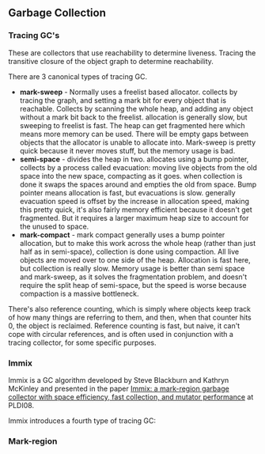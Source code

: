## Garbage Collection

### Tracing GC's

These are collectors that use reachability to determine liveness. Tracing the
transitive closure of the object graph to determine reachability.

There are 3 canonical types of tracing GC.

* **mark-sweep** - Normally uses a freelist based allocator. collects by tracing
  the graph, and setting a mark bit for every object that is reachable. Collects
  by scanning the whole heap, and adding any object without a mark bit back to
  the freelist. allocation is generally slow, but sweeping to freelist is fast.
  The heap can get fragmented here which means more memory can be used. There
  will be empty gaps between objects that the allocator is unable to allocate
  into. Mark-sweep is pretty quick because it never moves stuff, but the memory
  usage is bad.
* **semi-space** - divides the heap in two. allocates using a bump pointer,
  collects by a process called evacuation: moving live objects from the old
  space into the new space, compacting as it goes. when collection is done it
  swaps the spaces around and empties the old from space. Bump pointer means
  allocation is fast, but evacuations is slow. generally evacuation speed is
  offset by the increase in allocation speed, making this pretty quick, it's
  also fairly memory efficient because it doesn't get fragmented. But it
  requires a larger maximum heap size to account for the unused to space.
* **mark-compact** - mark compact generally uses a bump pointer allocation, but
  to make this work across the whole heap (rather than just half as in
  semi-space), collection is done using compaction. All live objects are moved
  over to one side of the heap. Allocation is fast here, but collection is
  really slow. Memory usage is better than semi space and mark-sweep, as it
  solves the fragmentation problem, and doesn't require the split heap of
  semi-space, but the speed is worse because compaction is a massive bottleneck.

There's also reference counting, which is simply where objects keep track of how
many things are referring to them, and then, when that counter hits 0, the
object is reclaimed. Reference counting is fast, but naive, it can't cope with
circular references, and is often used in conjunction with a tracing collector,
for some specific purposes.

### Immix

Immix is a GC algorithm developed by Steve Blackburn and Kathryn McKinley and
presented in the paper [Immix: a mark-region garbage collector with space
efficiency, fast collection, and mutator
performance](http://users.cecs.anu.edu.au/~steveb/pubs/papers/immix-pldi-2008.pdf)
at PLDI08.

Immix introduces a fourth type of tracing GC:

### Mark-region





